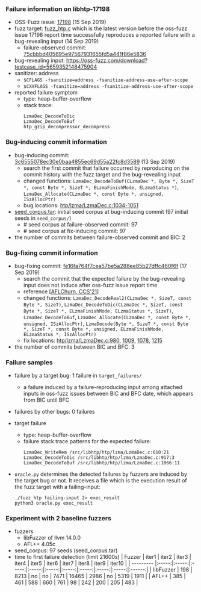 ### Failure information on libhtp-17198
- OSS-Fuzz issue: [17198](https://bugs.chromium.org/p/oss-fuzz/issues/detail?id=17198) (15 Sep 2019) 
- fuzz target: [fuzz_htp.c](https://github.com/OISF/libhtp/blob/75cbbbd405695e97567931655fd5a441f86e5836/test/fuzz/fuzz_htp.c) which is the latest version before the oss-fuzz issue 17198 report time successfully reproduces a reported failure with a bug-revealing input (14 Sep 2019)
    - failure-observed commit: [75cbbbd405695e97567931655fd5a441f86e5836](https://github.com/OISF/libhtp/commit/75cbbbd405695e97567931655fd5a441f86e5836) 
- bug-revealing input: https://oss-fuzz.com/download?testcase_id=5659352148475904
- sanitizer: address
    - `$CFLAGS -fsanitize=address -fsanitize-address-use-after-scope`
    - `$CXXFLAGS -fsanitize=address -fsanitize-address-use-after-scope`
- reported failure symptom 
    - type: heap-buffer-overflow  
    - stack trace:  
		```
		LzmaDec_DecodeToDic   
		LzmaDec_DecodeToBuf  
		htp_gzip_decompressor_decompress
		```

### Bug-inducing commit information
- bug-inducing commit: [3c6555078ec30e0baa4855ec69d55a22fc8d3589](https://github.com/OISF/libhtp/commit/3c6555078ec30e0baa4855ec69d55a22fc8d3589) (13 Sep 2019)
    - search the first commit that failure occurred by reproducing on the commit history with the fuzz target and the bug-revealing input
    - changed functions: `LzmaDec_DecodeToBuf(CLzmaDec *, Byte *, SizeT *, const Byte *, SizeT *, ELzmaFinishMode, ELzmaStatus *)`, `LzmaDec_Allocate(CLzmaDec *, const Byte *, unsigned, ISzAllocPtr)`
    - bug locations: [htp/lzma/LzmaDec.c:1034-1051](https://github.com/OISF/libhtp/commit/3c6555078ec30e0baa4855ec69d55a22fc8d3589#diff-f7316cfca3a599b2f152594caabbef1f2f80c8d4ede71b11e6222ace3f20e629R1034-R1051) 
- [seed_corpus.tar](https://drive.google.com/file/d/1J4_0c6a3oUqFqcaKleH9zmUFlvgZBNed/view?usp=sharing): initial seed corpus at bug-inducing commit (97 initial seeds in `seed_corpus/`)
	- \# seed corpus at failure-observed commit: 97
	- \# seed corpus at fix-inducing commit: 97
- the number of commits between failure-observed commit and BIC: 2

### Bug-fixing commit information
- bug-fixing commit: [fe16fa764f7cea57be5a288ee85b27dffc460f6f](https://github.com/OISF/libhtp/commit/fe16fa764f7cea57be5a288ee85b27dffc460f6f) (17 Sep 2019)
    - search the commit that the expected failure by the bug-revealing input does not induce after oss-fuzz issue report time
    - reference \[[AFLChurn, CCS'21](https://dl.acm.org/doi/abs/10.1145/3460120.3484596)\]
    - changed functions: `LzmaDec_DecodeReal2(CLzmaDec *, SizeT, const Byte *, SizeT)`, `LzmaDec_DecodeToDic(CLzmaDec *, SizeT, const Byte *, SizeT *, ELzmaFinishMode, ELzmaStatus *, SizeT)`, `LzmaDec_DecodeToBuf`, `LzmaDec_Allocate(CLzmaDec *, const Byte *, unsigned, ISzAllocPtr)`, `LzmaDecode(Byte *, SizeT *, const Byte *, SizeT *, const Byte *, unsigned, ELzmaFinishMode, ELzmaStatus *, ISzAllocPtr)`
    - fix locations: [htp/lzma/LzmaDec.c:980](https://github.com/OISF/libhtp/commit/fe16fa764f7cea57be5a288ee85b27dffc460f6f#diff-f7316cfca3a599b2f152594caabbef1f2f80c8d4ede71b11e6222ace3f20e629R980), [1009](https://github.com/OISF/libhtp/commit/fe16fa764f7cea57be5a288ee85b27dffc460f6f#diff-f7316cfca3a599b2f152594caabbef1f2f80c8d4ede71b11e6222ace3f20e629R1009), [1078](https://github.com/OISF/libhtp/commit/fe16fa764f7cea57be5a288ee85b27dffc460f6f#diff-f7316cfca3a599b2f152594caabbef1f2f80c8d4ede71b11e6222ace3f20e629R1078), [1215](https://github.com/OISF/libhtp/commit/fe16fa764f7cea57be5a288ee85b27dffc460f6f#diff-f7316cfca3a599b2f152594caabbef1f2f80c8d4ede71b11e6222ace3f20e629R1215) 
- the number of commits between BIC and BFC: 3 

### Failure samples
- failure by a target bug: 1 failure in `target_failures/`
    - a failure induced by a failure-reproducing input among attached inputs in oss-fuzz issues between BIC and BFC date, which appears from BIC until BFC
- failures by other bugs: 0 failures 

- target failure 
    - type: heap-buffer-overflow  
    - failure stack trace patterns for the expected failure:  
		```
		LzmaDec_WriteRem /src/libhtp/htp/lzma/LzmaDec.c:610:21  
		LzmaDec_DecodeToDic /src/libhtp/htp/lzma/LzmaDec.c:917:3  
		LzmaDec_DecodeToBuf /src/libhtp/htp/lzma/LzmaDec.c:1066:11
		```

- `oracle.py` determines the detected failures by fuzzers are induced by the target bug or not. It receives a file which is the execution result of the fuzz target with a failing-input:  
	```
	./fuzz_htp failing-input 2> exec_result
	python3 oracle.py exec_result
	```

### Experiment with 2 baseline fuzzers 
- fuzzers
    - libFuzzer of llvm 14.0.0
    - AFL++ 4.05c
- seed_corpus: 97 seeds (seed_corpus.tar)
- time to first failure detection (limit 21600s)
    |   Fuzzer  | iter1 | iter2 | iter3 | iter4 | iter5 | iter6 | iter7 | iter8 | iter9 | iter10 |
    | --------- |:-----:|:-----:|:-----:|:-----:|:-----:|:-----:|:-----:|:-----:|:-----:|:------:|
    | libFuzzer |  198  |  8213 |   no  |   no  |  7471 | 16465 |  2986 |   no  |  5319 |  1911  |
    |   AFL++   |  385  |   461 |   588 |   660 |   761 |    98 |   242 |   200 |   205 |   483  |

